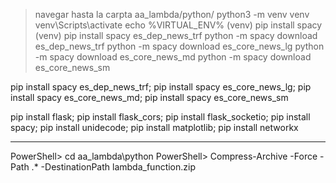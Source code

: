 > navegar hasta la carpta aa_lambda/python/
> python3 -m venv venv
> venv\Scripts\activate
> echo %VIRTUAL_ENV%
> (venv) pip install spacy
> (venv) pip install spacy es_dep_news_trf
python -m spacy download es_dep_news_trf
python -m spacy download es_core_news_lg
python -m spacy download es_core_news_md
python -m spacy download es_core_news_sm

pip install spacy es_dep_news_trf; pip install spacy es_core_news_lg; pip install spacy es_core_news_md; pip install spacy es_core_news_sm

pip install flask; pip install flask_cors; pip install flask_socketio; pip install spacy; pip install unidecode; pip install matplotlib; pip install networkx

--------------------------------------------
PowerShell> cd aa_lambda\python
PowerShell> Compress-Archive -Force -Path  .\* -DestinationPath lambda_function.zip
